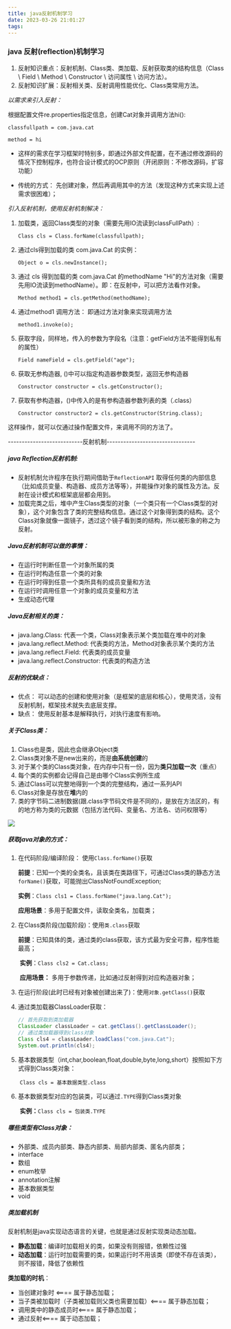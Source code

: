 ```yaml
---
title: java反射机制学习
date: 2023-03-26 21:01:27
tags:
---
```


### java 反射(reflection)机制学习

1. 反射知识重点：反射机制、Class类、类加载、反射获取类的结构信息（Class \ Field \ Method \ Constructor \ 访问属性 \ 访问方法）。
2. 反射知识扩展：反射相关类、反射调用性能优化、Class类常用方法。

*以需求来引入反射：*

根据配置文件re.properties指定信息，创建Cat对象并调用方法hi():

```properties
classfullpath = com.java.cat

method = hi
```

* 这样的需求在学习框架时特别多，即通过外部文件配置，在不通过修改源码的情况下控制程序，也符合设计模式的OCP原则（开闭原则：不修改源码，扩容功能）

* 传统的方式： 先创建对象，然后再调用其中的方法（发现这种方式来实现上述需求很困难）；

*引入反射机制，使用反射机制解决：*

1. 加载类，返回Class类型的对象（需要先用IO流读到classFullPath）:

   `Class cls = Class.forName(classfullpath);`

2. 通过cls得到加载的类 com.java.Cat 的实例：

   `Object o = cls.newInstance();`

3. 通过 cls 得到加载的类 com.java.Cat 的methodName "Hi"的方法对象（需要先用IO流读到methodName）。即：在反射中，可以把方法看作对象。 

   `Method method1 = cls.getMethod(methodName);`

4. 通过method1 调用方法： 即通过方法对象来实现调用方法

   `method1.invoke(o);`

5. 获取字段，同样地，传入的参数为字段名（注意：getField方法不能得到私有的属性）

   `Field nameField = cls.getField("age");`

6. 获取无参构造器, ()中可以指定构造器参数类型，返回无参构造器

   `Constructor constructor = cls.getConstructor();`

7. 获取有参构造器，()中传入的是有参构造器参数列表的类（.class）

   `Constructor constructor2 = cls.getConstructor(String.class);`

这样操作，就可以仅通过操作配置文件，来调用不同的方法了。

---------------------------反射机制--------------------------------

##### java Reflection反射机制:

* 反射机制允许程序在执行期间借助于`ReflectionAPI` 取得任何类的内部信息（比如成员变量、构造器、成员方法等等），并能操作对象的属性及方法。反射在设计模式和框架底层都会用到。
* 加载完类之后，堆中产生Class类型的对象（一个类只有一个Class类型的对象），这个对象包含了类的完整结构信息。通过这个对象得到类的结构。这个Class对象就像一面镜子，透过这个镜子看到类的结构，所以被形象的称之为反射。

##### Java反射机制可以做的事情：

* 在运行时判断任意一个对象所属的类
* 在运行时构造任意一个类的对象
* 在运行时得到任意一个类所具有的成员变量和方法
* 在运行时调用任意一个对象的成员变量和方法
* 生成动态代理

##### Java反射相关的类：

* java.lang.Class: 代表一个类，Class对象表示某个类加载在堆中的对象
* java.lang.reflect.Method: 代表类的方法，Method对象表示某个类的方法
* java.lang.reflect.Field: 代表类的成员变量
* java.lang.reflect.Constructor: 代表类的构造方法

##### 反射的优缺点：

* 优点： 可以动态的创建和使用对象（是框架的底层和核心），使用灵活，没有反射机制，框架技术就失去底层支撑。
* 缺点： 使用反射基本是解释执行，对执行速度有影响。

##### 关于Class类：

1. Class也是类，因此也会继承Object类
2. Class类对象不是new出来的，而是**由系统创建**的
3. 对于某个类的Class类对象，在内存中只有一份，因为**类只加载一次**（重点）
4. 每个类的实例都会记得自己是由哪个Class实例所生成
5. 通过Class可以完整地得到一个类的完整结构，通过一系列API
6. Class对象是存放在**堆**内的
7. 类的字节码二进制数据(跟.class字节码文件是不同的)，是放在方法区的，有的地方称为类的元数据（包括方法代码、变量名、方法名、访问权限等）

![](https://jiawei-blog-pictures.oss-cn-beijing.aliyuncs.com/blog_pictures/QQ%E6%88%AA%E5%9B%BE20230327194724.png)

##### 获取java对象的方式：

1. 在代码阶段/编译阶段： 使用`Class.forName()`获取

   ​	**前提**：已知一个类的全类名，且该类在类路径下，可通过Class类的静态方法`forName()`获取，可能抛出ClassNotFoundException;

   ​	**实例**：`Class cls1 = Class.forName("java.lang.Cat");`

   ​	**应用场景**：多用于配置文件，读取全类名，加载类；

2. 在Class类阶段(加载阶段)：使用`类.class`获取

   ​	**前提**：已知具体的类，通过类的class获取，该方式最为安全可靠，程序性能最高；

   ​	**实例**：`Class cls2 = Cat.class;`

   ​	**应用场景：** 多用于参数传递，比如通过反射得到对应构造器对象； 

3. 在运行阶段(此时已经有对象被创建出来了)：使用`对象.getClass()`获取

4. 通过类加载器ClassLoader获取：

   ```java
   // 首先获取到类加载器
   ClassLoader classLoader = cat.getClass().getClassLoader();
   // 通过类加载器得到class对象
   Class cls4 = classLoader.loadClass("com.java.Cat");
   System.out.println(cls4);
   ```

5. 基本数据类型（int,char,boolean,float,double,byte,long,short）按照如下方式得到Class类对象：

   ​	`Class cls = 基本数据类型.class`

6. 基本数据类型对应的包装类，可以通过`.TYPE`得到Class类对象

   ​	**实例：**`Class cls = 包装类.TYPE`

##### 哪些类型有Class对象：

* 外部类、成员内部类、静态内部类、局部内部类、匿名内部类；
* interface
* 数组
* enum枚举
* annotation注解
* 基本数据类型
* void

##### 类加载机制

反射机制是java实现动态语言的关键，也就是通过反射实现类动态加载。

* **静态加载**：编译时加载相关的类，如果没有则报错，依赖性过强
* **动态加载**：运行时加载需要的类，如果运行时不用该类（即使不存在该类），则不报错，降低了依赖性

**类加载的时机**：

* 当创建对象时 <==== 属于静态加载；
* 当子类被加载时（子类被加载则父类也需要加载）<==== 属于静态加载；
* 调用类中的静态成员时<==== 属于静态加载；
* 通过反射<==== 属于动态加载；


